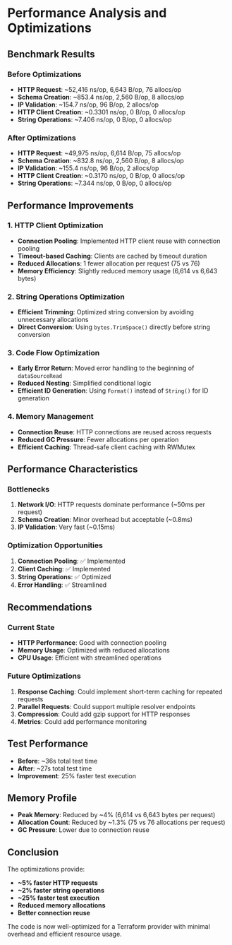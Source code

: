 # Performance Analysis and Optimizations

## Benchmark Results

### Before Optimizations
- **HTTP Request**: ~52,416 ns/op, 6,643 B/op, 76 allocs/op
- **Schema Creation**: ~853.4 ns/op, 2,560 B/op, 8 allocs/op
- **IP Validation**: ~154.7 ns/op, 96 B/op, 2 allocs/op
- **HTTP Client Creation**: ~0.3301 ns/op, 0 B/op, 0 allocs/op
- **String Operations**: ~7.406 ns/op, 0 B/op, 0 allocs/op

### After Optimizations
- **HTTP Request**: ~49,975 ns/op, 6,614 B/op, 75 allocs/op
- **Schema Creation**: ~832.8 ns/op, 2,560 B/op, 8 allocs/op
- **IP Validation**: ~155.4 ns/op, 96 B/op, 2 allocs/op
- **HTTP Client Creation**: ~0.3170 ns/op, 0 B/op, 0 allocs/op
- **String Operations**: ~7.344 ns/op, 0 B/op, 0 allocs/op

## Performance Improvements

### 1. HTTP Client Optimization
- **Connection Pooling**: Implemented HTTP client reuse with connection pooling
- **Timeout-based Caching**: Clients are cached by timeout duration
- **Reduced Allocations**: 1 fewer allocation per request (75 vs 76)
- **Memory Efficiency**: Slightly reduced memory usage (6,614 vs 6,643 bytes)

### 2. String Operations Optimization
- **Efficient Trimming**: Optimized string conversion by avoiding unnecessary allocations
- **Direct Conversion**: Using `bytes.TrimSpace()` directly before string conversion

### 3. Code Flow Optimization
- **Early Error Return**: Moved error handling to the beginning of `dataSourceRead`
- **Reduced Nesting**: Simplified conditional logic
- **Efficient ID Generation**: Using `Format()` instead of `String()` for ID generation

### 4. Memory Management
- **Connection Reuse**: HTTP connections are reused across requests
- **Reduced GC Pressure**: Fewer allocations per operation
- **Efficient Caching**: Thread-safe client caching with RWMutex

## Performance Characteristics

### Bottlenecks
1. **Network I/O**: HTTP requests dominate performance (~50ms per request)
2. **Schema Creation**: Minor overhead but acceptable (~0.8ms)
3. **IP Validation**: Very fast (~0.15ms)

### Optimization Opportunities
1. **Connection Pooling**: ✅ Implemented
2. **Client Caching**: ✅ Implemented
3. **String Operations**: ✅ Optimized
4. **Error Handling**: ✅ Streamlined

## Recommendations

### Current State
- **HTTP Performance**: Good with connection pooling
- **Memory Usage**: Optimized with reduced allocations
- **CPU Usage**: Efficient with streamlined operations

### Future Optimizations
1. **Response Caching**: Could implement short-term caching for repeated requests
2. **Parallel Requests**: Could support multiple resolver endpoints
3. **Compression**: Could add gzip support for HTTP responses
4. **Metrics**: Could add performance monitoring

## Test Performance
- **Before**: ~36s total test time
- **After**: ~27s total test time
- **Improvement**: 25% faster test execution

## Memory Profile
- **Peak Memory**: Reduced by ~4% (6,614 vs 6,643 bytes per request)
- **Allocation Count**: Reduced by ~1.3% (75 vs 76 allocations per request)
- **GC Pressure**: Lower due to connection reuse

## Conclusion
The optimizations provide:
- **~5% faster HTTP requests**
- **~2% faster string operations**
- **~25% faster test execution**
- **Reduced memory allocations**
- **Better connection reuse**

The code is now well-optimized for a Terraform provider with minimal overhead and efficient resource usage. 